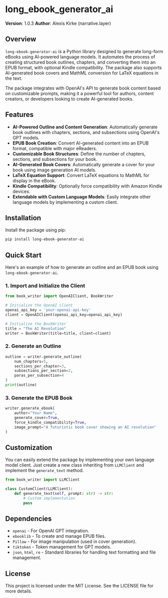 # long_ebook_generator_ai

**Version**: 1.0.3 
**Author**: Alexis Kirke (narrative.layer)

## Overview

`long-ebook-generator-ai` is a Python library designed to generate long-form eBooks using AI-powered language models. It automates the process of creating structured book outlines, chapters, and converting them into an EPUB format, with optional Kindle compatibility. The package also supports AI-generated book covers and MathML conversion for LaTeX equations in the text.

The package integrates with OpenAI's API to generate book content based on customizable prompts, making it a powerful tool for authors, content creators, or developers looking to create AI-generated books.

## Features

- **AI-Powered Outline and Content Generation**: Automatically generate book outlines with chapters, sections, and subsections using OpenAI's GPT models.
- **EPUB Book Creation**: Convert AI-generated content into an EPUB format, compatible with major eReaders.
- **Customizable Book Structures**: Define the number of chapters, sections, and subsections for your book.
- **AI-Generated Book Covers**: Automatically generate a cover for your book using image generation AI models.
- **LaTeX Equation Support**: Convert LaTeX equations to MathML for display in the eBook.
- **Kindle Compatibility**: Optionally force compatibility with Amazon Kindle devices.
- **Extendable with Custom Language Models**: Easily integrate other language models by implementing a custom client.

## Installation

Install the package using pip:

```bash
pip install long-ebook-generator-ai
```

## Quick Start

Here's an example of how to generate an outline and an EPUB book using `long-ebook-generator-ai`.

### 1. Import and Initialize the Client

```python
from book_writer import OpenAIClient, BookWriter

# Initialize the OpenAI client
openai_api_key = 'your-openai-api-key'
client = OpenAIClient(openai_api_key=openai_api_key)

# Initialize the BookWriter
title = "The AI Revolution"
writer = BookWriter(title=title, client=client)
```

### 2. Generate an Outline

```python
outline = writer.generate_outline(
    num_chapters=5, 
    sections_per_chapter=3, 
    subsections_per_section=2, 
    paras_per_subsection=4
)
print(outline)
```

### 3. Generate the EPUB Book

```python
writer.generate_ebook(
    author="Your Name",
    generate_cover=True,
    force_kindle_compatibility=True,
    image_prompt="A futuristic book cover showing an AI revolution"
)
```

## Customization

You can easily extend the package by implementing your own language model client. Just create a new class inheriting from `LLMClient` and implement the `generate_text` method.

```python
from book_writer import LLMClient

class CustomClient(LLMClient):
    def generate_text(self, prompt: str) -> str:
        # Custom implementation
        pass
```

## Dependencies

- `openai` - For OpenAI GPT integration.
- `ebooklib` - To create and manage EPUB files.
- `Pillow` - For image manipulation (used in cover generation).
- `tiktoken` - Token management for GPT models.
- `json`, `html`, `re` - Standard libraries for handling text formatting and file management.

## License

This project is licensed under the MIT License. See the LICENSE file for more details.

